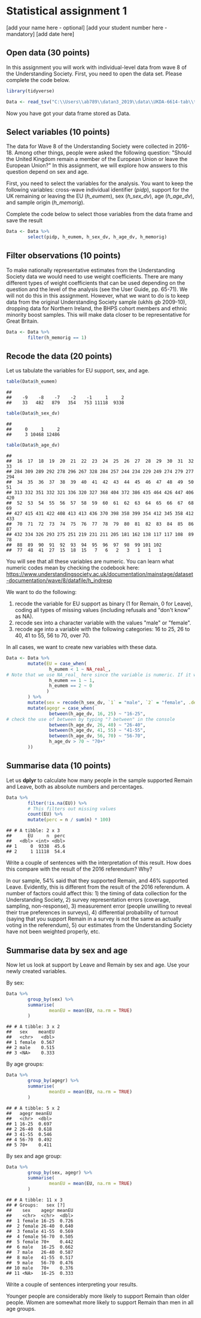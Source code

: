 Statistical assignment 1
================
\[add your name here - optional\] \[add your student number here - mandatory\]
\[add date here\]

Open data (30 points)
---------------------

In this assignment you will work with individual-level data from wave 8 of the Understanding Society. First, you need to open the data set. Please complete the code below.

``` r
library(tidyverse)

Data <- read_tsv("C:\\Users\\ab789\\datan3_2019\\data\\UKDA-6614-tab\\tab\\ukhls_w8\\h_indresp.tab")
```

Now you have got your data frame stored as Data.

Select variables (10 points)
----------------------------

The data for Wave 8 of the Understanding Society were collected in 2016-18. Among other things, people were asked the following question: "Should the United Kingdom remain a member of the European Union or leave the European Union?" In this assignment, we will explore how answers to this question depend on sex and age.

First, you need to select the variables for the analysis. You want to keep the following variables: cross-wave individual identifier (*pidp*), support for the UK remaining or leaving the EU (*h\_eumem*), sex (*h\_sex\_dv*), age (*h\_age\_dv*), and sample origin (*h\_memorig*).

Complete the code below to select those variables from the data frame and save the result

``` r
Data <- Data %>%
        select(pidp, h_eumem, h_sex_dv, h_age_dv, h_memorig)
```

Filter observations (10 points)
-------------------------------

To make nationally representative estimates from the Understanding Society data we would need to use weight coefficients. There are many different types of weight coefficients that can be used depending on the question and the level of the analysis (see the User Guide, pp. 65-71). We will not do this in this assignment. However, what we want to do is to keep data from the original Understanding Society sample (ukhls gb 2009-10), dropping data for Northern Ireland, the BHPS cohort members and ethnic minority boost samples. This will make data closer to be representative for Great Britain.

``` r
Data <- Data %>%
        filter(h_memorig == 1)
```

Recode the data (20 points)
---------------------------

Let us tabulate the variables for EU support, sex, and age.

``` r
table(Data$h_eumem)
```

    ## 
    ##    -9    -8    -7    -2    -1     1     2 
    ##    33   482   879   354   753 11118  9338

``` r
table(Data$h_sex_dv)
```

    ## 
    ##     0     1     2 
    ##     3 10468 12486

``` r
table(Data$h_age_dv)
```

    ## 
    ##  16  17  18  19  20  21  22  23  24  25  26  27  28  29  30  31  32  33 
    ## 284 309 289 292 278 296 267 328 284 257 244 234 229 249 274 279 277 294 
    ##  34  35  36  37  38  39  40  41  42  43  44  45  46  47  48  49  50  51 
    ## 313 332 351 332 321 336 320 327 368 404 372 386 435 464 426 447 406 420 
    ##  52  53  54  55  56  57  58  59  60  61  62  63  64  65  66  67  68  69 
    ## 427 415 431 422 408 413 413 436 370 398 358 399 354 412 345 358 412 433 
    ##  70  71  72  73  74  75  76  77  78  79  80  81  82  83  84  85  86  87 
    ## 432 334 326 293 275 251 219 231 211 205 181 162 138 117 117 108  89  78 
    ##  88  89  90  91  92  93  94  95  96  97  98  99 101 102 
    ##  77  48  41  27  15  18  15   7   6   2   3   1   1   1

You will see that all these variables are numeric. You can learn what numeric codes mean by checking the codebook here: <https://www.understandingsociety.ac.uk/documentation/mainstage/dataset-documentation/wave/8/datafile/h_indresp>

We want to do the following:

1.  recode the variable for EU support as binary (1 for Remain, 0 for Leave), coding all types of missing values (including refusals and "don't know" as NA).
2.  recode sex into a character variable with the values "male" or "female".
3.  recode age into a variable with the following categories: 16 to 25, 26 to 40, 41 to 55, 56 to 70, over 70.

In all cases, we want to create new variables with these data.

``` r
Data <- Data %>%
        mutate(EU = case_when(
                h_eumem < 1 ~ NA_real_,
# Note that we use NA_real_ here since the variable is numeric. If it was a character vector, it would have been NA_character_
                h_eumem == 1 ~ 1,
                h_eumem == 2 ~ 0
               )
        ) %>%
        mutate(sex = recode(h_sex_dv, `1` = "male", `2` = "female", .default = NA_character_)) %>%
        mutate(agegr = case_when(
                between(h_age_dv, 16, 25) ~ "16-25",
# check the use of between by typing "? between" in the console
                between(h_age_dv, 26, 40) ~ "26-40",
                between(h_age_dv, 41, 55) ~ "41-55",
                between(h_age_dv, 56, 70) ~ "56-70",
                h_age_dv > 70 ~ "70+"
        ))
```

Summarise data (10 points)
--------------------------

Let us **dplyr** to calculate how many people in the sample supported Remain and Leave, both as absolute numbers and percentages.

``` r
Data %>%
        filter(!is.na(EU)) %>%
        # This filters out missing values
        count(EU) %>%
        mutate(perc = n / sum(n) * 100)
```

    ## # A tibble: 2 x 3
    ##      EU     n  perc
    ##   <dbl> <int> <dbl>
    ## 1     0  9338  45.6
    ## 2     1 11118  54.4

Write a couple of sentences with the interpretation of this result. How does this compare with the result of the 2016 referendum? Why?

In our sample, 54% said that they supported Remain, and 46% supported Leave. Evidently, this is different from the result of the 2016 referendum. A number of factors could affect this: 1) the timing of data collection for the Understanding Society, 2) survey representation errors (coverage, sampling, non-response), 3) measurement error (people unwilling to reveal their true preferences in surveys), 4) differential probability of turnout (saying that you support Remain in a survey is not the same as actually voting in the referendum), 5) our estimates from the Understanding Society have not been weighted properly, etc.

Summarise data by sex and age
-----------------------------

Now let us look at support by Leave and Remain by sex and age. Use your newly created variables.

By sex:

``` r
Data %>%
        group_by(sex) %>%
        summarise(
                meanEU = mean(EU, na.rm = TRUE)
        )
```

    ## # A tibble: 3 x 2
    ##   sex    meanEU
    ##   <chr>   <dbl>
    ## 1 female  0.567
    ## 2 male    0.515
    ## 3 <NA>    0.333

By age groups:

``` r
Data %>%
        group_by(agegr) %>%
        summarise(
                meanEU = mean(EU, na.rm = TRUE)
        )
```

    ## # A tibble: 5 x 2
    ##   agegr meanEU
    ##   <chr>  <dbl>
    ## 1 16-25  0.697
    ## 2 26-40  0.618
    ## 3 41-55  0.546
    ## 4 56-70  0.492
    ## 5 70+    0.411

By sex and age group:

``` r
Data %>%
        group_by(sex, agegr) %>%
        summarise(
                meanEU = mean(EU, na.rm = TRUE)
        )
```

    ## # A tibble: 11 x 3
    ## # Groups:   sex [?]
    ##    sex    agegr meanEU
    ##    <chr>  <chr>  <dbl>
    ##  1 female 16-25  0.726
    ##  2 female 26-40  0.640
    ##  3 female 41-55  0.569
    ##  4 female 56-70  0.505
    ##  5 female 70+    0.442
    ##  6 male   16-25  0.662
    ##  7 male   26-40  0.587
    ##  8 male   41-55  0.517
    ##  9 male   56-70  0.476
    ## 10 male   70+    0.376
    ## 11 <NA>   16-25  0.333

Write a couple of sentences interpreting your results.

Younger people are considerably more likely to support Remain than older people. Women are somewhat more likely to support Remain than men in all age groups.
